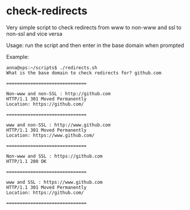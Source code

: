 # check-redirects
Very simple script to check redirects from www to non-www and ssl to non-ssl and vice versa

Usage:  run the script and then enter in the base domain when prompted

Example:

```
anna@xps:~/scripts$ ./redirects.sh 
What is the base domain to check redirects for? github.com
 
==============================
 
Non-www and non-SSL : http://github.com
HTTP/1.1 301 Moved Permanently
Location: https://github.com/
 
==============================
 
www and non-SSL : http://www.github.com
HTTP/1.1 301 Moved Permanently
Location: https://www.github.com/
 
==============================
 
Non-www and SSL : https://github.com
HTTP/1.1 200 OK
 
==============================
 
www and SSL : https://www.github.com
HTTP/1.1 301 Moved Permanently
Location: https://github.com/
 
==============================
```
